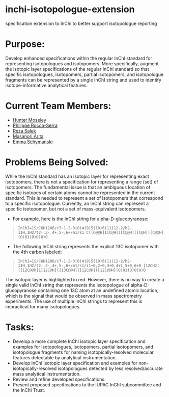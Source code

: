 # inchi-isotopologue-extension
specification extension to InChi to better support isotopologue reporting

# Purpose:
Develop enhanced specifications within the regular InChI standard for representing isotopologues and isotopomers. More specifically, augment the isotopic layer specifications of the regular InChI standard so that specific isotopologues, isotopomers, partial isotopomers, and isotopologue fragments can be represented by a single InChI string and used to identify isotope-informative analytical features.

# Current Team Members:
* [Hunter Moseley](hunter.moseley@gmail.com) 
* [Philippe Rocca-Serra](proccaserra@gmail.com) 
* [Reza Salek](r7salek@gmail.com)
* [Masanori Arita](masanori.arita@gmail.com) 
* [Emma Schymanski](schymane@gmail.com)

# Problems Being Solved:
While the InChI standard has an isotopic layer for representing exact isotopomers, there is not a specification for representing a range (set) of isotopomers. The fundamental issue is that an ambiguous location of specific isotopes of certain atoms cannot be represented in the current standard.  This is needed to represent a set of isotopomers that correspond to a specific isotopologue.  Currently, an InChI string can represent a specific isotopomer, but not a set of mass-equivalent isotopomers.

- For example, here is the InChI string for alpha-D-glucopyranose:
>`InChI=1S/C6H12O6/c7-1-2-3(8)4(9)5(10)6(11)12-2/h2-11H,1H2/t2-,3-,4+,5-,6+/m1/s1
C([C@@H]1[C@H]([C@@H]([C@H]([C@@H](O)O1)O)O)O)O`
- The following InChI string represents the explicit 13C isotopomer with the 4th carbon labeled:
>`InChI=1S/C6H12O6/c7-1-2-3(8)4(9)5(10)6(11)12-2/h2-11H,1H2/t2-,3-,4+,5-,6+/m1/s1/i1+0,2+0,3+0,4+1,5+0,6+0
[12CH2]([12C@@H]1[12C@H]([13C@@H]([12C@H]([12C@@H](O)O1)O)O)O)O`

The isotopic layer is highlighted in red. However, there is no way to create a single valid InChI string that represents the isotopologue of alpha-D-glucopyranose containing one 13C atom at an undefined atomic location, which is the signal that would be observed in mass spectrometry experiments.  The use of multiple InChI strings to represent this is impractical for many isotopologues.

# Tasks:
- Develop a more complete InChI isotopic layer specification and examples for isotopologues, isotopomers, partial isotopomers, and isotopologue fragments for naming isotopically-resolved molecular features detectable by analytical instrumentation.
- Develop InChI isotopic layer specification and examples for non-isotopically-resolved isotopologues detected by less resolved/accurate mass analytical instrumentation.
- Review and refine developed specifications.
- Present proposed specifications to the IUPAC InChI subcommittee and the InChI Trust.

